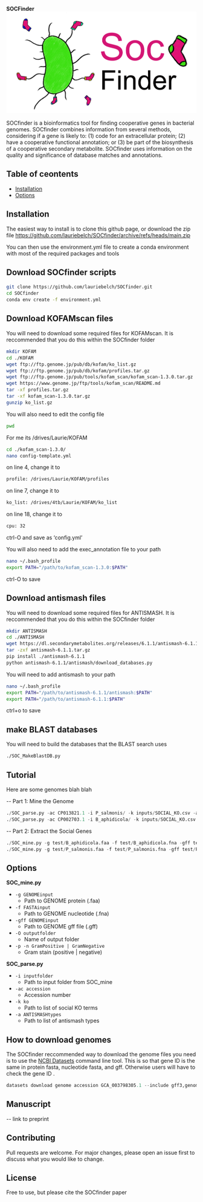 **SOCFinder**
![SOCfinder](Soc_finder_v4.png)

SOCfinder is a bioinformatics tool for finding cooperative genes in bacterial genomes. SOCfinder combines information from several methods, considering if a gene is likely to: (1) code for an extracellular protein; (2) have a cooperative functional annotation; or (3) be part of the biosynthesis of a cooperative secondary metabolite. SOCfinder uses information on the quality and significance of database matches and annotations.

## Table of ceontents
- [Installation](#Installation)
- [Options](#Options)

## Installation

The easiest way to install is to clone this github page, or download the zip file https://github.com/lauriebelch/SOCfinder/archive/refs/heads/main.zip

You can then use the environment.yml file to create a conda environment with most of the required packages and tools

## Download SOCfinder scripts

```bash
git clone https://github.com/lauriebelch/SOCfinder.git
cd SOCfinder
conda env create -f environment.yml
```

## Download KOFAMscan files

You will need to download some required files for KOFAMscan. It is reccommended that you do this within the SOCfinder folder

```bash
mkdir KOFAM
cd ./KOFAM
wget ftp://ftp.genome.jp/pub/db/kofam/ko_list.gz
wget ftp://ftp.genome.jp/pub/db/kofam/profiles.tar.gz
wget ftp://ftp.genome.jp/pub/tools/kofam_scan/kofam_scan-1.3.0.tar.gz
wget https://www.genome.jp/ftp/tools/kofam_scan/README.md
tar -xf profiles.tar.gz
tar -xf kofam_scan-1.3.0.tar.gz
gunzip ko_list.gz
```
You will also need to edit the config file

```bash
pwd 
```
For me its /drives/Laurie/KOFAM
```bash
cd ./kofam_scan-1.3.0/
nano config-template.yml
```
on line 4, change it to
```bash
profile: /drives/Laurie/KOFAM/profiles
```
on line 7, change it to 
```bash
ko_list: /drives/4tb/Laurie/KOFAM/ko_list
```
on line 18, change it to
```bash
cpu: 32
```
ctrl-O and save as ‘config.yml’

You will also need to add the exec_annotation file to your path

```bash
nano ~/.bash_profile
export PATH="/path/to/kofam_scan-1.3.0:$PATH"
```
ctrl-O to save

## Download antismash files

You will need to download some required files for ANTISMASH. It is reccommended that you do this within the SOCfinder folder

```bash
mkdir ANTISMASH
cd ./ANTISMASH 
wget https://dl.secondarymetabolites.org/releases/6.1.1/antismash-6.1.1.tar.gz
tar -zxf antismash-6.1.1.tar.gz
pip install ./antismash-6.1.1
python antismash-6.1.1/antismash/download_databases.py
```
You will need to add antismash to your path
```bash
nano ~/.bash_profile
export PATH="/path/to/antismash-6.1.1/antismash:$PATH"
export PATH="/path/to/antismash-6.1.1:$PATH"
```
ctrl+o to save

## make BLAST databases

You will need to build the databases that the BLAST search uses
```bash
./SOC_MakeBlastDB.py
```

## Tutorial

Here are some genomes blah blah

-- Part 1: Mine the Genome
```python
./SOC_parse.py -ac CP013821.1 -i P_salmonis/ -k inputs/SOCIAL_KO.csv -a inputs/antismash_types.csv
./SOC_parse.py -ac CP002703.1 -i B_aphidicola/ -k inputs/SOCIAL_KO.csv -a inputs/antismash_types.csv
```

-- Part 2: Extract the Social Genes
```python
./SOC_mine.py -g test/B_aphidicola.faa -f test/B_aphidicola.fna -gff test/B_aphidicola.gff -O B_aphidicola -n
./SOC_mine.py -g test/P_salmonis.faa -f test/P_salmonis.fna -gff test/P_salmonis.gff -O P_salmonis -n 
```

## Options

**SOC_mine.py**

- `-g GENOMEinput`
  - Path to GENOME protein (.faa)
- `-f FASTAinput`
  - Path to GENOME nucleotide (.fna)
- `-gff GENOMEinput`
  - Path to GENOME gff file (.gff)
- `-O outputfolder`
  - Name of output folder
- `-p -n GramPositive | GramNegative`
  - Gram stain (positive | negative)

**SOC_parse.py**
- `-i inputfolder`
  - Path to input folder from SOC_mine
- `-ac accession`
  - Accession number
- `-k ko`
  - Path to list of social KO terms
- `-a ANTISMASHtypes`
  - Path to list of antismash types

## How to download genomes

The SOCfinder reccommended way to download the genome files you need is to use the [NCBI Datasets](https://www.ncbi.nlm.nih.gov/datasets/docs/v2/download-and-install/?utm_source=ncbi_insights&utm_medium=referral&utm_campaign=datasets-command-line-20221012) command line tool. This is so that gene ID is the same in protein fasta, nucleotide fasta, and gff. Otherwise users will have to check the gene ID .

```python
datasets download genome accession GCA_003798305.1 --include gff3,genome,protein
```

## Manuscript

-- link to preprint

## Contributing

Pull requests are welcome. For major changes, please open an issue first
to discuss what you would like to change.

## License

Free to use, but please cite the SOCfinder paper
